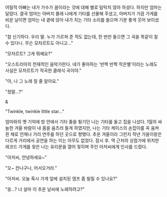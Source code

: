 어릴적 아빠는 내가 가수가 꿈이라는 것에 대해 별로 탐탁치 않아 하셨다. 하지만 엄마는 달랐다. 
결국 엄마는 아버지 몰래 나에게 기타를 선물해 주셨고, 아버지가 가끔 가게를 비운 날이면 엄마는 내 곁에 앉아 내가 치는 기타 소리를 들으며 기분 좋게 웃어 보이셨다. 

"참 신기하다. 우리 딸. 누가 가르쳐 준 적도 없는데, 한 번만 들으면 그 곡을 똑같이 칠 수 있다니. 무슨 모차르트도 아니고..." 

"모차르트? 그게 뭐예요?" 

"오스트리아의 천재적인 음악가란다. 네가 좋아하는 '반짝 반짝 작은별'이라는 노래도 사실은 모차르트가 작곡한 클래식 곡이야." 

"아, 나 그 노래 칠 줄 알아요." 

"정말...?" 

& 

"Twinkle, twinkle little star..." 

엄마와의 옛 기억에 방 안에서 기타 줄을 튕기던 나는 기타를 들고 집을 나섰다. 
1월의 싸늘한 겨울 바람이 내 몸을 움츠러 들게 하였지만, 나는 기타 케이스의 손잡이를 꼭 움켜쥔 채로 언제나 거리 연주를 하던 곳으로 향했다. 
추운 겨울이라 그런지 작년 가을이랑은 다르게 거리에서 공연을 하는 이는 아무도 없었다. 
잠시 후. 역 근처의 상점가에 위치한 레코드 가게를 찾은 나는 유리문을 열어 젖히며 주인 아저씨에게 인사를 드렸다. 

"아저씨, 안녕하세요~" 

"오~ 칸나구나, 어서오거라." 

"아저씨. 오늘 혹시 가게 앞에 설치된 앰프 좀 빌릴 수 있나요?" 

"응...? 너 설마 이 추운 날씨에 노래하려고?" 